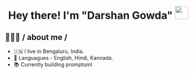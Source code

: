 <h1 align="center">Hey there! I'm "Darshan Gowda" <img src="https://media.giphy.com/media/hvRJCLFzcasrR4ia7z/giphy.gif" width="35"></h1>

## 👨🏻‍💻 / about me /

- 🇮🇳 I live in Bengaluru, India.
- 💬 Languagues - English, Hindi, Kannada.
- 📚 Currently building promptuml

